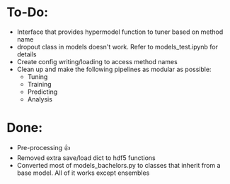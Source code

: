 # To-Do:
- Interface that provides hypermodel function to tuner based on method name
- dropout class in models doesn't work. Refer to models_test.ipynb for details
- Create config writing/loading to access method names
- Clean up and make the following pipelines as modular as possible:
    - Tuning
    - Training
    - Predicting
    - Analysis

# Done:
- Pre-processing 👍
- Removed extra save/load dict to hdf5 functions
- Converted most of models_bachelors.py to classes that inherit from a base model. All of it works except ensembles